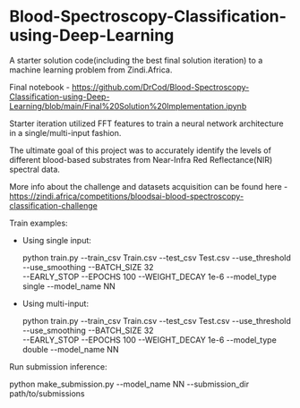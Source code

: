 # Blood-Spectroscopy-Classification-using-Deep-Learning

A starter solution code(including the best final solution iteration) to a machine learning problem from Zindi.Africa.

Final notebook - https://github.com/DrCod/Blood-Spectroscopy-Classification-using-Deep-Learning/blob/main/Final%20Solution%20Implementation.ipynb

Starter iteration utilized FFT features to train a neural network architecture in a single/multi-input fashion.

The ultimate goal of this project was to accurately identify the levels of different blood-based substrates from Near-Infra Red Reflectance(NIR) spectral data.

More info about the challenge and datasets acquisition can be found here - https://zindi.africa/competitions/bloodsai-blood-spectroscopy-classification-challenge

Train examples:

- Using single input:

  python train.py --train_csv Train.csv --test_csv Test.csv --use_threshold --use_smoothing --BATCH_SIZE  32 \
                  --EARLY_STOP --EPOCHS 100 --WEIGHT_DECAY 1e-6 --model_type single --model_name NN
                
        
- Using multi-input:

  python train.py --train_csv Train.csv --test_csv Test.csv --use_threshold --use_smoothing --BATCH_SIZE  32 \
                  --EARLY_STOP --EPOCHS 100 --WEIGHT_DECAY 1e-6 --model_type double --model_name NN

Run submission inference:

python make_submission.py --model_name NN --submission_dir path/to/submissions

